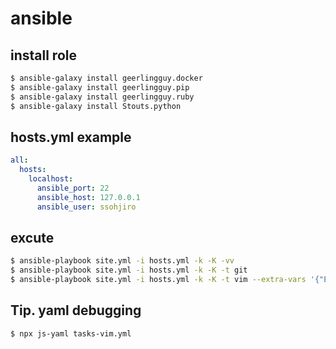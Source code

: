 # ansible

## install role
```sh
$ ansible-galaxy install geerlingguy.docker
$ ansible-galaxy install geerlingguy.pip
$ ansible-galaxy install geerlingguy.ruby
$ ansible-galaxy install Stouts.python
```

## hosts.yml example

```yml
all:
  hosts:
    localhost:
      ansible_port: 22
      ansible_host: 127.0.0.1
      ansible_user: ssohjiro
```

## excute

```sh
$ ansible-playbook site.yml -i hosts.yml -k -K -vv
$ ansible-playbook site.yml -i hosts.yml -k -K -t git
$ ansible-playbook site.yml -i hosts.yml -k -K -t vim --extra-vars '{"EXTRA_VAR_UPDATE_VIM_PLUGIN":true}'
```

## Tip. yaml debugging

```sh
$ npx js-yaml tasks-vim.yml
```
